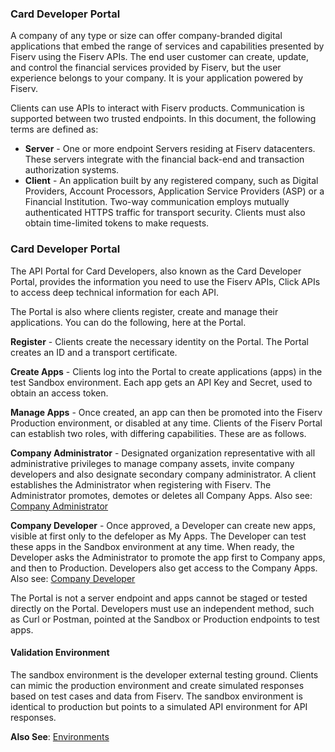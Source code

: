 ### Card Developer Portal

A company of any type or size can offer company-branded digital applications that embed the range of services and capabilities presented by Fiserv using the Fiserv APIs.  The end user customer can create, update, and control the financial services provided by Fiserv, but the user experience belongs to your company.  It is your application powered by Fiserv.

Clients can use APIs to interact with Fiserv products. Communication is supported between two trusted endpoints. In this document, the following terms are defined as:

 * **Server** - One or more endpoint Servers residing at Fiserv datacenters.  These servers integrate with the financial back-end and transaction authorization systems.
 * **Client** - An application built by any registered company, such as Digital Providers, Account Processors, Application Service Providers (ASP) or a Financial Institution.
Two-way communication employs mutually authenticated HTTPS traffic for transport security.  Clients must also obtain time-limited tokens to make requests.

 

### Card Developer Portal
The API Portal for Card Developers, also known as the Card Developer Portal, provides the information you need to use the Fiserv APIs,  Click APIs to access deep technical information for each API.

The Portal is also where clients register, create and manage their applications.  You can do the following, here at the Portal.

**Register** - Clients create the necessary identity on the Portal.  The Portal creates an ID and a transport certificate.

**Create Apps** - Clients log into the Portal to create applications (apps) in the test Sandbox environment.  Each app gets an API Key and Secret, used to obtain an access token.

**Manage Apps** - Once created, an app can then be promoted into the Fiserv Production environment, or disabled at any time.
Clients of the Fiserv Portal can establish two roles, with differing capabilities.  These are as follows.

**Company Administrator** - Designated organization representative with all administrative privileges to manage company assets, invite company developers and also designate secondary company administrator. A client establishes the Administrator when registering with Fiserv.  The Administrator promotes, demotes or deletes all Company Apps.  Also see: [Company Administrator](docs/gettingstarted/card-developer-portal.md)

**Company Developer** - Once approved, a Developer can create new apps, visible at first only to the defeloper as My Apps.  The Developer can test these apps in the Sandbox environment at any time.  When ready, the Developer asks the Administrator to promote the app first to Company apps, and then to Production.  Developers also get access to the Company Apps. Also see: [Company Developer](docs/gettingstarted/company-developer.md)

The Portal is not a server endpoint and apps cannot be staged or tested directly on the Portal. Developers must use an independent method, such as Curl or Postman, pointed at the Sandbox or Production endpoints to test apps.

 

#### Validation Environment
The sandbox environment is the developer external testing ground. Clients can mimic the production environment and create simulated responses based on test cases and data from Fiserv. The sandbox environment is identical to production but points to a simulated API environment for API responses.

**Also See**: [Environments](https://card.developer.fiserv.com/all-products/getting-started/environments)
